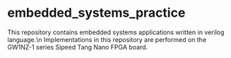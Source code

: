 # embedded_systems_practice
This repository contains embedded systems applications written in verilog language.\n
Implementations in this repository are performed on the GW1NZ-1 series Sipeed Tang Nano FPGA board.
